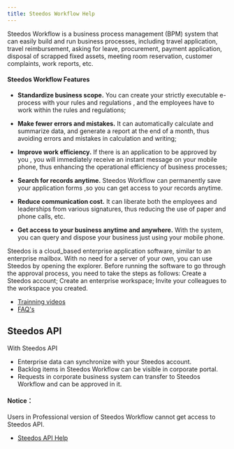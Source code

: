 ```yaml
---
title: Steedos Workflow Help
---
```


Steedos Workflow is a business process management (BPM) system that can easily build and run business processes, including travel application, travel reimbursement, asking for leave, procurement, payment application, disposal of scrapped fixed assets, meeting room reservation, customer complaints, work reports, etc.

#### Steedos Workflow Features

- **Standardize business scope.** You can create your strictly executable e-process with your rules and regulations , and the employees have to work within the rules and regulations;

- **Make fewer errors and mistakes.** It can automatically calculate and summarize data, and generate a report at the end of a month, thus avoiding errors and mistakes in calculation and writing;

- **Improve work efficiency.** If there is an application to be approved by you , you will immediately receive an instant message on your mobile phone, thus enhancing the operational efficiency of business processes;

- **Search for records anytime.** Steedos Workflow can permanently save your application forms ,so you can get access to your records anytime.

- **Reduce communication cost.** It can liberate both the employees and leaderships from various signatures, thus reducing the use of paper and phone calls, etc.

- **Get access to your business anytime and anywhere.** With the system, you can query and dispose your business just using your mobile phone. 

Steedos is a cloud_based enterprise application software, similar to an enterprise mailbox. With no need for a server of your own, you can use Steedos by opening the explorer. Before running the software to go through the  approval process, you need to take the steps as follows: Create a Steedos account; Create an enterprise workspace; Invite your colleagues to the workspace you created. 

- [Trainning videos](mp4.md)
- [FAQ's](faq.md)


## Steedos API
With Steedos API
- Enterprise data can synchronize with your Steedos account.
- Backlog items in Steedos Workflow can be visible in corporate portal.
- Requests in corporate business system can transfer to Steedos Workflow and can be approved in it.

#### Notice：
Users in Professional version of Steedos Workflow cannot get access to Steedos API.

- [Steedos API Help](api.md)
